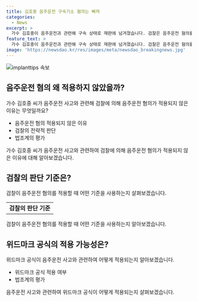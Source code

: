 ```yaml
---
title: 김호중 음주운전 구속기소 혐의는 빠져
categories:
  - News
excerpt: >
  가수 김호중이 음주운전과 관련해 구속 상태로 재판에 넘겨졌습니다. 검찰은 음주운전 혐의를 적용하지 않았으며, 혈중 알코올 농도를 명확히 특정하기 어렵다는 이유를 밝혔습니다. 김 씨는 음주로 차량 사고를 낸 후 매니저를 허위 자수한 혐의 등을 받고 있으며, 소속사 대표 등도 관련 혐의로 재판에 넘겨졌습니다. 법조계에서는 음주 수치가 특정되지 않으면 무죄 판결이 나올 가능성이 높다는 평가가 나오고 있습니다. (단어수: 98)
feature_text: >
  가수 김호중이 음주운전과 관련해 구속 상태로 재판에 넘겨졌습니다. 검찰은 음주운전 혐의를 적용하지 않았으며, 혈중 알코올 농도를 명확히 특정하기 어렵다는 이유를 밝혔습니다. 김 씨는 음주로 차량 사고를 낸 후 매니저를 허위 자수한 혐의 등을 받고 있으며, 소속사 대표 등도 관련 혐의로 재판에 넘겨졌습니다. 법조계에서는 음주 수치가 특정되지 않으면 무죄 판결이 나올 가능성이 높다는 평가가 나오고 있습니다. (단어수: 98)
image: 'https://newsdao.kr/res/images/meta/newsdao_breakingnews.jpg'
---
```


<p><img src="https://newsdao.kr/res/images/meta/newsdao_breakingnews.jpg" alt="implanttips 속보" /></p>

<h2 data-ke-size="size26">음주운전 혐의 왜 적용하지 않았을까?</h2>

<p data-ke-size="size16">가수 김호중 씨가 음주운전 사고와 관련해 검찰에 의해 음주운전 혐의가 적용되지 않은 이유는 무엇일까요?</p>

<ul>
  <li>음주운전 혐의 적용되지 않은 이유</li>
  <li>검찰의 전략적 판단</li>
  <li>법조계의 평가</li>
</ul>

<p data-ke-size="size16">가수 김호중 씨가 음주운전 사고와 관련하여 검찰에 의해 음주운전 혐의가 적용되지 않은 이유에 대해 알아보겠습니다.</p>

<h2 data-ke-size="size26">검찰의 판단 기준은?</h2>

<p data-ke-size="size16">검찰이 음주운전 혐의를 적용할 때 어떤 기준을 사용하는지 살펴보겠습니다.</p>

<table>
  <tr>
    <td style="text-align: center; height: 17px;"><b>검찰의 판단 기준</b></td>
  </tr>
</table>

<p data-ke-size="size16">검찰이 음주운전 혐의를 적용할 때 어떤 기준을 사용하는지 알아보겠습니다.</p>

<h2 data-ke-size="size26">위드마크 공식의 적용 가능성은?</h2>

<p data-ke-size="size16">위드마크 공식이 음주운전 사고와 관련하여 어떻게 적용되는지 알아보겠습니다.</p>

<ul>
  <li>위드마크 공식 적용 여부</li>
  <li>법조계의 평가</li>
</ul>

<p data-ke-size="size16">음주운전 사고와 관련하여 위드마크 공식이 어떻게 적용되는지 살펴보겠습니다.</p>

